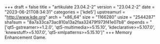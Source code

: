 +++
draft = false
title = "artikulate 23.04.2-2"
version = "23.04.2-2"
date = "2023-06-21T08:34:31"
categories = ['kde5']
upstreamurl = "http://www.kde.org"
arch = "x86_64"
size = "1166280"
usize = "2544287"
sha1sum = "8a7a33ca73ac810a13a2faa32479f973f41e07b8"
depends = "['qt5-gstreamer>=1.2.0', 'qt5-multimedia>=5.15.10', 'kdeclarative>=5.107.0', 'knewstuff>=5.107.0', 'qt5-xmlpatterns>=5.15.10']"
+++
Memory Enhancement Game.
